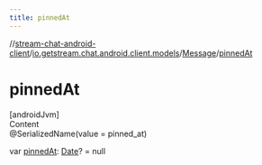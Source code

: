 ```yaml
---
title: pinnedAt
---
```

//[stream-chat-android-client](../../../index.md)/[io.getstream.chat.android.client.models](../index.md)/[Message](index.md)/[pinnedAt](pinnedAt.md)



# pinnedAt  
[androidJvm]  
Content  
@SerializedName(value = pinned_at)  
  
var [pinnedAt](pinnedAt.md): [Date](https://developer.android.com/reference/kotlin/java/util/Date.html)? = null  




